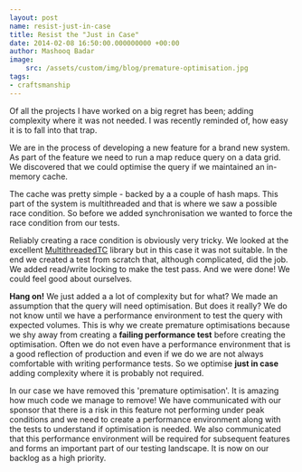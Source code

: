 ```yaml
---
layout: post
name: resist-just-in-case
title: Resist the "Just in Case"
date: 2014-02-08 16:50:00.000000000 +00:00
author: Mashooq Badar
image:
    src: /assets/custom/img/blog/premature-optimisation.jpg
tags:
- craftsmanship
---
```


Of all the projects I have worked on a big regret has been; adding complexity where it was not needed. I was recently reminded of, how easy it is to fall into that trap.

We are in the process of developing a new feature for a brand new system. As part of the feature we need to run a map reduce query on a data grid. We discovered that we could optimise the query if we maintained an in-memory cache.

The cache was pretty simple - backed by a a couple of hash maps. This part of the system is multithreaded and that is where we saw a possible race condition. So before we added synchronisation we wanted to force the race condition from our tests.

Reliably creating a race condition is obviously very tricky. We looked at the excellent [MultithreadedTC](http://www.cs.umd.edu/projects/PL/multithreadedtc/overview.html) library but in this case it was not suitable. In the end we created a test from scratch that, although complicated, did the job. We added read/write locking to make the test pass. And we were done! We could feel good about ourselves.

__Hang on!__ We just added a a lot of complexity but for what? We made an assumption that the query will need optimisation. But does it really? We do not know until we have a performance environment to test the query with expected volumes. This is why we create premature optimisations because we shy away from creating a __failing performance test__ before creating the optimisation. Often we do not even have a performance environment that is a good reflection of production and even if we do we are not always comfortable with writing performance tests. So we optimise __just in case__ adding complexity where it is probably not required.

In our case we have removed this 'premature optimisation'. It is amazing how much code we manage to remove! We have communicated with our sponsor that there is a risk in this feature not performing under peak conditions and we need to create a performance environment along with the tests to understand if optimisation is needed. We also communicated that this performance environment will be required for subsequent features and forms an important part of our testing landscape. It is now on our backlog as a high priority.
